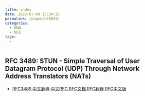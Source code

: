 ```yaml
---
title: index
date: 2022-07-08 15:34:25
permalink: /pages/e76933/
categories:
  - 基础
  - 协议
tags:
  - 
---
```



## RFC 3489: STUN - Simple Traversal of User Datagram Protocol (UDP) Through Network Address Translators (NATs)

- [RFC3489 中文翻译 中文RFC RFC文档 RFC翻译 RFC中文版](https://rfc2cn.com/rfc3489.html)